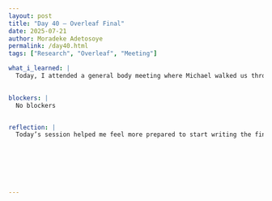 ```yaml
---
layout: post
title: "Day 40 – Overleaf Final"
date: 2025-07-21
author: Moradeke Adetosoye
permalink: /day40.html
tags: ["Research", "Overleaf", "Meeting"]

what_i_learned: |
  Today, I attended a general body meeting where Michael walked us through how to format our final research paper using Overleaf. He showed us how to structure the paper correctly and how to use BibTeX to manage and insert citations. The session helped clear up some confusion about formatting and referencing standards for our submission. After the meeting, I continued working with my group on finalizing the datasets, making sure everything is complete and ready to be included in the paper.

  
blockers: |
  No blockers


reflection: |
  Today’s session helped me feel more prepared to start writing the final research paper. I had a basic understanding of Overleaf before, but learning how to use BibTeX for citations made things more manageable. It showed me how important it is to keep our sources organized and correctly formatted from the start. I also realized how much cleaner and more professional a paper looks when the formatting is consistent. As we finish up our datasets, I’m starting to think more about how to transition smoothly into the writing phase.






  
---
```


